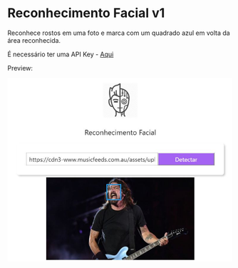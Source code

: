 # Reconhecimento Facial v1
Reconhece rostos em uma foto e marca com um quadrado azul em volta da área reconhecida.

É necessário ter uma API Key - [Aqui](https://clarifai.com/)

Preview:

![FRecoPreview](facial.jpg)